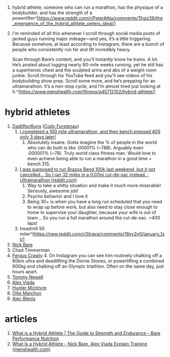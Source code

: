 1. hybrid athlete; someone who can run a marathon, has the physique of a bodybuilder, and has the strength of a powerlifter^[https://www.reddit.com/r/PeterAttia/comments/15gjz39/the_emergence_of_the_hybrid_athlete_peters_ideal/]
2. I'm reminded of all this whenever I scroll through social media posts of jacked guys running major mileage—and yes, it’s a little triggering. Because somehow, at least according to Instagram, there are a bunch of people who consistently run far and lift incredibly heavy.
   
   Scan through Bare’s content, and you’ll instantly know he trains. A lot. He’s posted about logging nearly 80-mile weeks running, yet he still has a superheroic chest and the sculpted arms and abs of a weight room junkie. Scroll through his YouTube feed and you'll see videos of his bodybuilding show prep. Scroll some more, and he’s prepping for an ultramarathon. It’s a non-stop cycle, and I’m almost tired just looking at it.^[https://www.menshealth.com/fitness/a45712102/hybrid-athlete/]

# hybrid athletes
1. [DadliftsnRuns](https://new.reddit.com/user/DadliftsnRuns/) ([Cody Furstenau](https://www.instagram.com/dadliftn/?hl=en))
	1. [I completed a 100 mile ultramarathon, and then bench pressed 405 only 3 days later!](https://new.reddit.com/r/GYM/comments/1alzzrm/i_completed_a_100_mile_ultramarathon_and_then/)
		1. Absolutely insane. Gotta imagine the % of people in the world who can do both is like .00001% (~788). Arguably even .000001% (~78). Truly world class fitness man. Would love to even achieve being able to run a marathon in a good time + bench 315.
	2. [I was supposed to run Brazos Bend 100k last weekend, but it got cancelled... So I ran 32 miles in a 0.07mi cul-de-sac instead. : Ultramarathon (reddit.com)](https://new.reddit.com/r/Ultramarathon/comments/18domkk/i_was_supposed_to_run_brazos_bend_100k_last/)
		1. Way to take a shitty situation and make it much more miserable! Seriously, awesome job!
		2. Psycho behavior and I love it
		3. Being 30+ is when you have a long run scheduled that you need to wrap up before work, but also need to stay close enough to home to supervise your daughter, because your wife is out of town... So you run a full marathon around the cul-de-sac. ~400 laps!
	4. treadmill 50 miler^[https://new.reddit.com/r/Strava/comments/18xy2n0/january_1st/]
2. [Nick Bare](https://www.instagram.com/nickbarefitness/?hl=en)
3. Chad Timmerman
4. [Fergus Crawly](https://www.instagram.com/ferguscrawley/?hl=en)
	4. On Instagram you can see him routinely chalking off a 60km ultra and deadlifting the Dinnie Stones, or powerlifting a combined 600kg and chalking off an Olympic triathlon. Often on the same day, just hours apart.
5. [Tommy Newell](https://www.instagram.com/tommynewell/)
6. [Alex Viada](https://www.instagram.com/alex.viada/?hl=en)
7. [Hunter McIntyre](https://www.instagram.com/huntthesheriff/)
8. [Ollie Marchon](https://www.instagram.com/olliemarchon/)
9. [Alec Blenis](https://www.instagram.com/alecblenis/)

# articles
1. [What is a Hybrid Athlete | The Guide to Strength and Endurance – Bare Performance Nutrition](https://www.bareperformancenutrition.com/blogs/content/what-is-a-hybrid-athlete-the-full-guide-to-strength-endurance)
2. [What Is a Hybrid Athlete - Nick Bare, Alex Viada Explain Training (menshealth.com)](https://www.menshealth.com/fitness/a45712102/hybrid-athlete/)